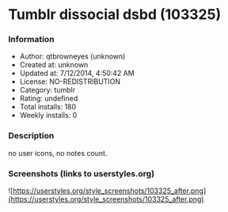# Tumblr dissocial dsbd (103325)

### Information
- Author: qtbrowneyes (unknown)
- Created at: unknown
- Updated at: 7/12/2014, 4:50:42 AM
- License: NO-REDISTRIBUTION
- Category: tumblr
- Rating: undefined
- Total installs: 180
- Weekly installs: 0


### Description
no user icons, no notes count.


### Screenshots (links to userstyles.org)
![https://userstyles.org/style_screenshots/103325_after.png](https://userstyles.org/style_screenshots/103325_after.png)


